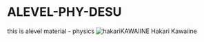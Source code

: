 # ALEVEL-PHY-DESU
this is alevel material - physics
![hakariKAWAIINE](https://github.com/user-attachments/assets/c2b3375d-ac08-4862-8107-efe55f8a9c5f)
Hakari Kawaiine
